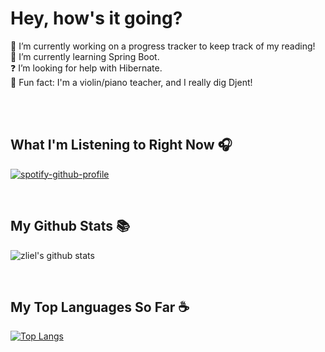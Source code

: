 # Hey, how's it going?

🔭 I’m currently working on a progress tracker to keep track of my reading!<br>
🌱 I’m currently learning Spring Boot.<br>
❓  I’m looking for help with Hibernate.<br>
🎵 Fun fact: I'm a violin/piano teacher, and I really dig Djent!

<br>
<br>

## What I'm Listening to Right Now 🎧
[![spotify-github-profile](https://spotify-github-profile.vercel.app/api/view?uid=busterfreeze&cover_image=true&theme=default)](https://github.com/kittinan/spotify-github-profile)

<br>

## My Github Stats 📚
![zliel's github stats](https://github-readme-stats.vercel.app/api?username=zliel&show_icons=true&theme=tokyonight)

<br>

## My Top Languages So Far ☕ <br>

[![Top Langs](https://github-readme-stats.vercel.app/api/top-langs/?username=zliel&layout=compact&theme=tokyonight)](https://github.com/zliel/github-readme-stats)
